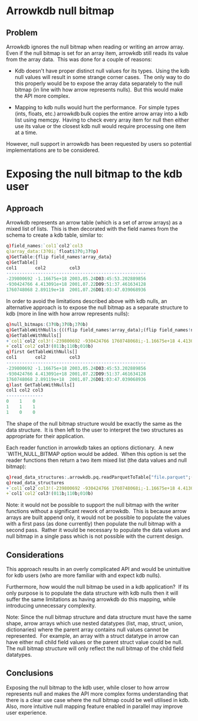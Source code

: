 # Arrowkdb null bitmap

## Problem

Arrowkdb ignores the null bitmap when reading or writing an arrow array.  Even if the null bitmap is set for an array item, arrowkdb still reads its value from the array data.  This was done for a couple of reasons: 

- Kdb doesn't have proper distinct null values for its types.  Using the kdb null values will result in some strange corner cases.  The only way to do this properly would be to expose the array data separately to the null bitmap (in line with how arrow represents nulls).  But this would make the API more complex. 

- Mapping to kdb nulls would hurt the performance.  For simple types (ints, floats, etc.) arrowkdb bulk copies the entire arrow array into a kdb list using memcpy.  Having to check every array item for null then either use its value or the closest kdb null would require processing one item at a time. 

However, null support in arrowkdb has been requested by users so potential implementations are to be considered.

# Exposing the null bitmap to the kdb user

## Approach

Arrowkdb represents an arrow table (which is a set of arrow arrays) as a mixed list of lists.  This is then decorated with the field names from the schema to create a kdb table, similar to:

```q
q)field_names:`col1`col2`col3 
q)array_data:(3?0i;`float$3?0;3?0p) 
q)GetTable:{flip field_names!array_data} 
q)GetTable[] 
col1       col2         col3 
----------------------------------------------------- 
-239800692 -1.16675e+18 2003.05.24D03:45:53.202889856 
-930424766 4.413091e+18 2001.07.22D09:51:37.461634128 
1760748068 2.89119e+18  2001.07.26D01:03:47.039068936 
```

In order to avoid the limitations described above with kdb nulls, an alternative approach is to expose the null bitmap as a separate structure to kdb (more in line with how arrow represents nulls):

```q
q)null_bitmaps:(3?0b;3?0b;3?0b) 
q)GetTableWithNulls:{((flip field_names!array_data);(flip field_names!null_bitmaps))} 
q)GetTableWithNulls[] 
+`col1`col2`col3!(-239800692 -930424766 1760748068i;-1.16675e+18 4.413091e+18.. 
+`col1`col2`col3!(011b;110b;010b) 
q)first GetTableWithNulls[] 
col1       col2         col3 
----------------------------------------------------- 
-239800692 -1.16675e+18 2003.05.24D03:45:53.202889856 
-930424766 4.413091e+18 2001.07.22D09:51:37.461634128 
1760748068 2.89119e+18  2001.07.26D01:03:47.039068936 
q)last GetTableWithNulls[] 
col1 col2 col3 
-------------- 
0    1    0 
1    1    1 
1    0    0 
```

The shape of the null bitmap structure would be exactly the same as the data structure.  It is then left to the user to interpret the two structures as appropriate for their application.

Each reader function in arrowkdb takes an options dictionary.  A new `WITH_NULL_BITMAP option would be added.  When this option is set the reader functions then return a two item mixed list (the data values and null bitmap):

```q
q)read_data_structures:.arrowkdb.pq.readParquetToTable["file.parquet";(``WITH_NULL_BITMAP)!((::);1)] 
q)read_data_structures 
+`col1`col2`col3!(-239800692 -930424766 1760748068i;-1.16675e+18 4.413091e+18.. 
+`col1`col2`col3!(011b;110b;010b)
```

Note: it would not be possible to support the null bitmap with the writer functions without a significant rework of arrowkdb.  This is because arrow arrays are built append only, it would not be possible to populate the values with a first pass (as done currently) then populate the null bitmap with a second pass.  Rather it would be necessary to populate the data values and null bitmap in a single pass which is not possible with the current design.

## Considerations

This approach results in an overly complicated API and would be unintuitive for kdb users (who are more familiar with and expect kdb nulls). 

Furthermore, how would the null bitmap be used in a kdb application?  If its only purpose is to populate the data structure with kdb nulls then it will suffer the same limitations as having arrowkdb do this mapping, while introducing unnecessary complexity. 

Note: Since the null bitmap structure and data structure must have the same shape, arrow arrays which use nested datatypes (list, map, struct, union, dictionaries) where the parent array contains null values cannot be represented.  For example, an array with a struct datatype in arrow can have either null child field values or the parent struct value could be null.  The null bitmap structure will only reflect the null bitmap of the child field datatypes.

## Conclusions

Exposing the null bitmap to the kdb user, while closer to how arrow represents null and makes the API more complex forms understanding that there is a clear use case where the null bitmap could be well utilised in kdb.  Also, more intuitive null mapping feature enabled in parallel may improve user experience.
